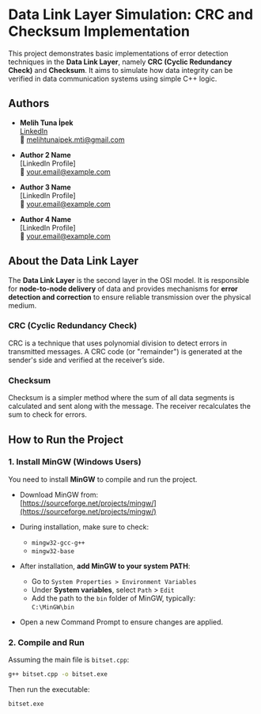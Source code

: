 # Data Link Layer Simulation: CRC and Checksum Implementation

This project demonstrates basic implementations of error detection techniques in the **Data Link Layer**, namely **CRC (Cyclic Redundancy Check)** and **Checksum**. It aims to simulate how data integrity can be verified in data communication systems using simple C++ logic.

## Authors

- **Melih Tuna İpek**  
  [LinkedIn](https://www.linkedin.com/in/melih-tuna-ipek/)  
  📧 melihtunaipek.mti@gmail.com

- **Author 2 Name**  
  [LinkedIn Profile]  
  📧 your.email@example.com

- **Author 3 Name**  
  [LinkedIn Profile]  
  📧 your.email@example.com

- **Author 4 Name**  
  [LinkedIn Profile]  
  📧 your.email@example.com

## About the Data Link Layer

The **Data Link Layer** is the second layer in the OSI model. It is responsible for **node-to-node delivery** of data and provides mechanisms for **error detection and correction** to ensure reliable transmission over the physical medium.

### CRC (Cyclic Redundancy Check)

CRC is a technique that uses polynomial division to detect errors in transmitted messages. A CRC code (or "remainder") is generated at the sender's side and verified at the receiver’s side.

### Checksum

Checksum is a simpler method where the sum of all data segments is calculated and sent along with the message. The receiver recalculates the sum to check for errors.

## How to Run the Project

### 1. Install MinGW (Windows Users)

You need to install **MinGW** to compile and run the project.

- Download MinGW from:  
  [https://sourceforge.net/projects/mingw/](https://sourceforge.net/projects/mingw/)

- During installation, make sure to check:
  - `mingw32-gcc-g++`
  - `mingw32-base`

- After installation, **add MinGW to your system PATH**:
  - Go to `System Properties > Environment Variables`
  - Under **System variables**, select `Path` > `Edit`
  - Add the path to the `bin` folder of MinGW, typically:  
    `C:\MinGW\bin`

- Open a new Command Prompt to ensure changes are applied.

### 2. Compile and Run

Assuming the main file is `bitset.cpp`:

```bash
g++ bitset.cpp -o bitset.exe
```
Then run the executable:
```bash
bitset.exe
```
